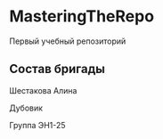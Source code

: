 # MasteringTheRepo
Первый учебный репозиторий 

## Состав бригады

Шестакова Алина

Дубовик

Группа ЭН1-25
